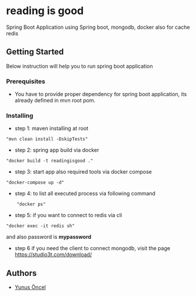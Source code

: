 # reading is good
Spring Boot Application using Spring boot, mongodb, docker also for cache redis

## Getting Started
Below instruction will help you to run spring boot application

### Prerequisites
* You have to provide proper dependency for spring boot application, its already defined in mvn root pom.
### Installing

* step 1: maven installing at root
```
"mvn clean install -DskipTests"
```
* step 2: spring app build via docker
```
"docker build -t readingisgood ."
```
* step 3: start app also required tools via docker compose
```
"docker-compose up -d"
```
* step 4: to list all executed process via following command
```
    "docker ps"
```

* step 5: if you want to connect to  redis via cli 
```
"docker exec -it redis sh"
``` 
and also password is **mypassword**

* step 6 if you need the client to connect mongodb, visit the page https://studio3t.com/download/



## Authors
*  [Yunus Öncel](https://github.com/oncelyunus)
